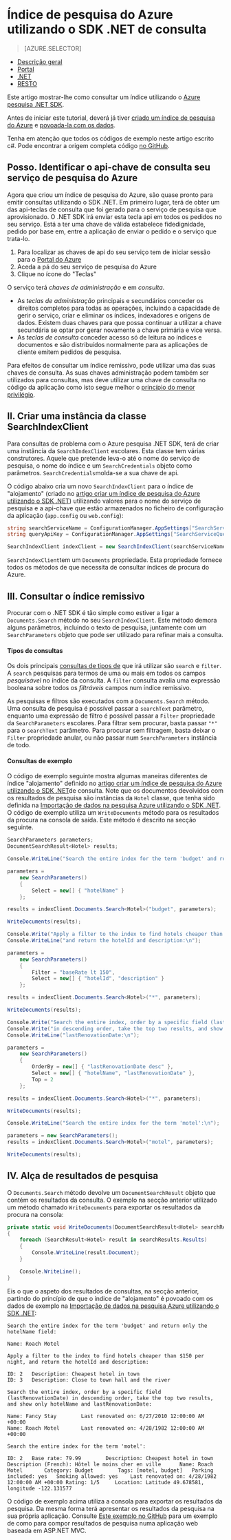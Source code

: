 <properties
    pageTitle="Índice de pesquisa Azure utilizando o SDK .NET de consulta | Microsoft Azure | Serviço de pesquisa alojado na nuvem"
    description="Criar uma consulta de pesquisa na pesquisa Azure e utilizar parâmetros de pesquisa para filtrar e ordenar resultados de pesquisa."
    services="search"
    manager="jhubbard"
    documentationCenter=""
    authors="brjohnstmsft"
/>

<tags
    ms.service="search"
    ms.devlang="dotnet"
    ms.workload="search"
    ms.topic="get-started-article"
    ms.tgt_pltfrm="na"
    ms.date="08/29/2016"
    ms.author="brjohnst"/>

# <a name="query-your-azure-search-index-using-the-net-sdk"></a>Índice de pesquisa do Azure utilizando o SDK .NET de consulta
> [AZURE.SELECTOR]
- [Descrição geral](search-query-overview.md)
- [Portal](search-explorer.md)
- [.NET](search-query-dotnet.md)
- [RESTO](search-query-rest-api.md)

Este artigo mostrar-lhe como consultar um índice utilizando o [Azure pesquisa .NET SDK](https://msdn.microsoft.com/library/azure/dn951165.aspx).

Antes de iniciar este tutorial, deverá já tiver [criado um índice de pesquisa do Azure](search-what-is-an-index.md) e [povoada-la com os dados](search-what-is-data-import.md).

Tenha em atenção que todos os códigos de exemplo neste artigo escrito c#. Pode encontrar a origem completa código [no GitHub](http://aka.ms/search-dotnet-howto).

## <a name="i-identify-your-azure-search-services-query-api-key"></a>Posso. Identificar o api-chave de consulta seu serviço de pesquisa do Azure
Agora que criou um índice de pesquisa do Azure, são quase pronto para emitir consultas utilizando o SDK .NET. Em primeiro lugar, terá de obter um das api-teclas de consulta que foi gerado para o serviço de pesquisa que aprovisionado. O .NET SDK irá enviar esta tecla api em todos os pedidos no seu serviço. Está a ter uma chave de válida estabelece fidedignidade, pedido por base em, entre a aplicação de enviar o pedido e o serviço que trata-lo.

1. Para localizar as chaves de api do seu serviço tem de iniciar sessão para o [Portal do Azure](https://portal.azure.com/)
2. Aceda a pá do seu serviço de pesquisa do Azure
3. Clique no ícone do "Teclas"

O serviço terá *chaves de administração* e em *consulta*.

  - As *teclas de administração* principais e secundários conceder os direitos completos para todas as operações, incluindo a capacidade de gerir o serviço, criar e eliminar os índices, indexadores e origens de dados. Existem duas chaves para que possa continuar a utilizar a chave secundária se optar por gerar novamente a chave primária e vice versa.
  - As *teclas de consulta* conceder acesso só de leitura ao índices e documentos e são distribuídos normalmente para as aplicações de cliente emitem pedidos de pesquisa.

Para efeitos de consultar um índice remissivo, pode utilizar uma das suas chaves de consulta. As suas chaves administração podem também ser utilizados para consultas, mas deve utilizar uma chave de consulta no código da aplicação como isto segue melhor o [princípio do menor privilégio](https://en.wikipedia.org/wiki/Principle_of_least_privilege).

## <a name="ii-create-an-instance-of-the-searchindexclient-class"></a>II. Criar uma instância da classe SearchIndexClient
Para consultas de problema com o Azure pesquisa .NET SDK, terá de criar uma instância da `SearchIndexClient` escolares. Esta classe tem várias construtores. Aquele que pretende leva-o até o nome do serviço de pesquisa, o nome do índice e um `SearchCredentials` objeto como parâmetros. `SearchCredentials`molda-se a sua chave de api.

O código abaixo cria um novo `SearchIndexClient` para o índice de "alojamento" (criado no [artigo criar um índice de pesquisa do Azure utilizando o SDK .NET](search-create-index-dotnet.md)) utilizando valores para o nome do serviço de pesquisa e a api-chave que estão armazenados no ficheiro de configuração da aplicação (`app.config` ou `web.config`):

```csharp
string searchServiceName = ConfigurationManager.AppSettings["SearchServiceName"];
string queryApiKey = ConfigurationManager.AppSettings["SearchServiceQueryApiKey"];

SearchIndexClient indexClient = new SearchIndexClient(searchServiceName, "hotels", new SearchCredentials(queryApiKey));
```

`SearchIndexClient`tem um `Documents` propriedade. Esta propriedade fornece todos os métodos de que necessita de consultar índices de procura do Azure.

## <a name="iii-query-your-index"></a>III. Consultar o índice remissivo
Procurar com o .NET SDK é tão simple como estiver a ligar a `Documents.Search` método no seu `SearchIndexClient`. Este método demora alguns parâmetros, incluindo o texto de pesquisa, juntamente com um `SearchParameters` objeto que pode ser utilizado para refinar mais a consulta.

#### <a name="types-of-queries"></a>Tipos de consultas
Os dois principais [consultas de tipos de](search-query-overview.md#types-of-queries) que irá utilizar são `search` e `filter`. A `search` pesquisas para termos de uma ou mais em todos os campos _pesquisável_ no índice da consulta. A `filter` consulta avalia uma expressão booleana sobre todos os _filtráveis_ campos num índice remissivo.

As pesquisas e filtros são executados com a `Documents.Search` método. Uma consulta de pesquisa é possível passar a `searchText` parâmetro, enquanto uma expressão de filtro é possível passar a `Filter` propriedade da `SearchParameters` escolares. Para filtrar sem procurar, basta passar `"*"` para o `searchText` parâmetro. Para procurar sem filtragem, basta deixar o `Filter` propriedade anular, ou não passar num `SearchParameters` instância de todo.

#### <a name="example-queries"></a>Consultas de exemplo

O código de exemplo seguinte mostra algumas maneiras diferentes de índice "alojamento" definido no [artigo criar um índice de pesquisa do Azure utilizando o SDK .NET](search-create-index-dotnet.md#DefineIndex)de consulta. Note que os documentos devolvidos com os resultados de pesquisa são instâncias da `Hotel` classe, que tenha sido definida na [Importação de dados na pesquisa Azure utilizando o SDK .NET](search-import-data-dotnet.md#HotelClass). O código de exemplo utiliza um `WriteDocuments` método para os resultados da procura na consola de saída. Este método é descrito na secção seguinte.

```csharp
SearchParameters parameters;
DocumentSearchResult<Hotel> results;

Console.WriteLine("Search the entire index for the term 'budget' and return only the hotelName field:\n");

parameters =
    new SearchParameters()
    {
        Select = new[] { "hotelName" }
    };

results = indexClient.Documents.Search<Hotel>("budget", parameters);

WriteDocuments(results);

Console.Write("Apply a filter to the index to find hotels cheaper than $150 per night, ");
Console.WriteLine("and return the hotelId and description:\n");

parameters =
    new SearchParameters()
    {
        Filter = "baseRate lt 150",
        Select = new[] { "hotelId", "description" }
    };

results = indexClient.Documents.Search<Hotel>("*", parameters);

WriteDocuments(results);

Console.Write("Search the entire index, order by a specific field (lastRenovationDate) ");
Console.Write("in descending order, take the top two results, and show only hotelName and ");
Console.WriteLine("lastRenovationDate:\n");

parameters =
    new SearchParameters()
    {
        OrderBy = new[] { "lastRenovationDate desc" },
        Select = new[] { "hotelName", "lastRenovationDate" },
        Top = 2
    };

results = indexClient.Documents.Search<Hotel>("*", parameters);

WriteDocuments(results);

Console.WriteLine("Search the entire index for the term 'motel':\n");

parameters = new SearchParameters();
results = indexClient.Documents.Search<Hotel>("motel", parameters);

WriteDocuments(results);
```

## <a name="iv-handle-search-results"></a>IV. Alça de resultados de pesquisa
O `Documents.Search` método devolve um `DocumentSearchResult` objeto que contém os resultados da consulta. O exemplo na secção anterior utilizado um método chamado `WriteDocuments` para exportar os resultados da procura na consola:

```csharp
private static void WriteDocuments(DocumentSearchResult<Hotel> searchResults)
{
    foreach (SearchResult<Hotel> result in searchResults.Results)
    {
        Console.WriteLine(result.Document);
    }

    Console.WriteLine();
}
```

Eis o que o aspeto dos resultados de consultas, na secção anterior, partindo do princípio de que o índice de "alojamento" é povoado com os dados de exemplo na [Importação de dados na pesquisa Azure utilizando o SDK .NET](search-import-data-dotnet.md):

```
Search the entire index for the term 'budget' and return only the hotelName field:

Name: Roach Motel

Apply a filter to the index to find hotels cheaper than $150 per night, and return the hotelId and description:

ID: 2   Description: Cheapest hotel in town
ID: 3   Description: Close to town hall and the river

Search the entire index, order by a specific field (lastRenovationDate) in descending order, take the top two results, and show only hotelName and lastRenovationDate:

Name: Fancy Stay        Last renovated on: 6/27/2010 12:00:00 AM +00:00
Name: Roach Motel       Last renovated on: 4/28/1982 12:00:00 AM +00:00

Search the entire index for the term 'motel':

ID: 2   Base rate: 79.99        Description: Cheapest hotel in town     Description (French): Hôtel le moins cher en ville      Name: Roach Motel       Category: Budget        Tags: [motel, budget]   Parking included: yes   Smoking allowed: yes    Last renovated on: 4/28/1982 12:00:00 AM +00:00 Rating: 1/5     Location: Latitude 49.678581, longitude -122.131577

```

O código de exemplo acima utiliza a consola para exportar os resultados da pesquisa. Da mesma forma terá apresentar os resultados da pesquisa na sua própria aplicação. Consulte [Este exemplo no GitHub](https://github.com/Azure-Samples/search-dotnet-getting-started/tree/master/DotNetSample) para um exemplo de como para compor resultados de pesquisa numa aplicação web baseada em ASP.NET MVC.
